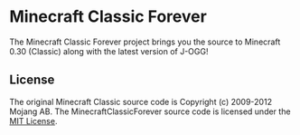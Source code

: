 Minecraft Classic Forever
=========================
The Minecraft Classic Forever project brings you the source to Minecraft 0.30 (Classic) along with the latest version of J-OGG!

License
-------

The original Minecraft Classic source code is Copyright (c) 2009-2012 Mojang AB.
The MinecraftClassicForever source code is licensed under the [MIT License](http://www.opensource.org/licenses/mit-license.html).
